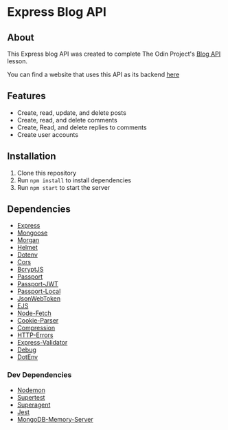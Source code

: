 # Express Blog API

## About

This Express blog API was created to complete The Odin
Project's [Blog API](https://www.theodinproject.com/courses/nodejs/lessons/blog-api) lesson.

You can find a website that uses this API as its backend [here](https://bloggy.vercel.app/)

## Features

- Create, read, update, and delete posts
- Create, read, and delete comments
- Create, Read, and delete replies to comments
- Create user accounts

## Installation

1. Clone this repository
2. Run `npm install` to install dependencies
3. Run `npm start` to start the server

## Dependencies

- [Express](https://expressjs.com/)
- [Mongoose](https://mongoosejs.com/)
- [Morgan](https://www.npmjs.com/package/morgan)
- [Helmet](https://www.npmjs.com/package/helmet)
- [Dotenv](https://www.npmjs.com/package/dotenv)
- [Cors](https://www.npmjs.com/package/cors)
- [BcryptJS](https://www.npmjs.com/package/bcryptjs)
- [Passport](http://www.passportjs.org/)
- [Passport-JWT](https://www.npmjs.com/package/passport-jwt)
- [Passport-Local](https://www.npmjs.com/package/passport-local)
- [JsonWebToken](https://www.npmjs.com/package/jsonwebtoken)
- [EJS](https://ejs.co/)
- [Node-Fetch](https://www.npmjs.com/package/node-fetch)
- [Cookie-Parser](https://www.npmjs.com/package/cookie-parser)
- [Compression](https://www.npmjs.com/package/compression)
- [HTTP-Errors](https://www.npmjs.com/package/http-errors)
- [Express-Validator](https://express-validator.github.io/docs/)
- [Debug](https://www.npmjs.com/package/debug)
- [DotEnv](https://www.npmjs.com/package/dotenv)

### Dev Dependencies

- [Nodemon](https://www.npmjs.com/package/nodemon)
- [Supertest](https://www.npmjs.com/package/supertest)
- [Superagent](https://www.npmjs.com/package/superagent)
- [Jest](https://jestjs.io/)
- [MongoDB-Memory-Server](https://www.npmjs.com/package/mongodb-memory-server)
